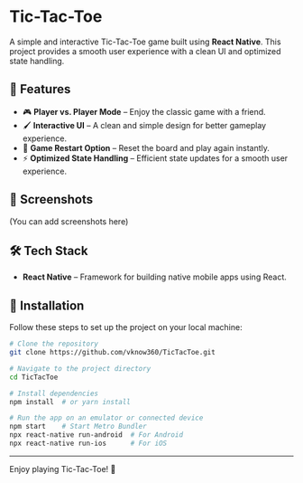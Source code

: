 # Tic-Tac-Toe

A simple and interactive Tic-Tac-Toe game built using **React Native**. This project provides a smooth user experience with a clean UI and optimized state handling.

## 🚀 Features

- 🎮 **Player vs. Player Mode** – Enjoy the classic game with a friend.
- 🖌 **Interactive UI** – A clean and simple design for better gameplay experience.
- 🔄 **Game Restart Option** – Reset the board and play again instantly.
- ⚡ **Optimized State Handling** – Efficient state updates for a smooth user experience.

## 📸 Screenshots

(You can add screenshots here)

## 🛠 Tech Stack

- **React Native** – Framework for building native mobile apps using React.

## 🔧 Installation

Follow these steps to set up the project on your local machine:

```sh
# Clone the repository
git clone https://github.com/vknow360/TicTacToe.git

# Navigate to the project directory
cd TicTacToe

# Install dependencies
npm install  # or yarn install

# Run the app on an emulator or connected device
npm start    # Start Metro Bundler
npx react-native run-android  # For Android
npx react-native run-ios      # For iOS
```

____

Enjoy playing Tic-Tac-Toe! 🎉

